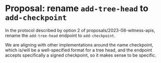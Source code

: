 # Proposal: rename `add-tree-head` to `add-checkpoint`

In the protocol described by option 2 of proposals/2023-08-witness-apis, rename
the `add-tree-head` endpoint to `add-checkpoint`.

We are aligning with other implementations around the name checkpoint, which
is/will be a well-specified format for a tree head, and the endpoint accepts
specifically a signed checkpoint, so it makes sense to be specific.